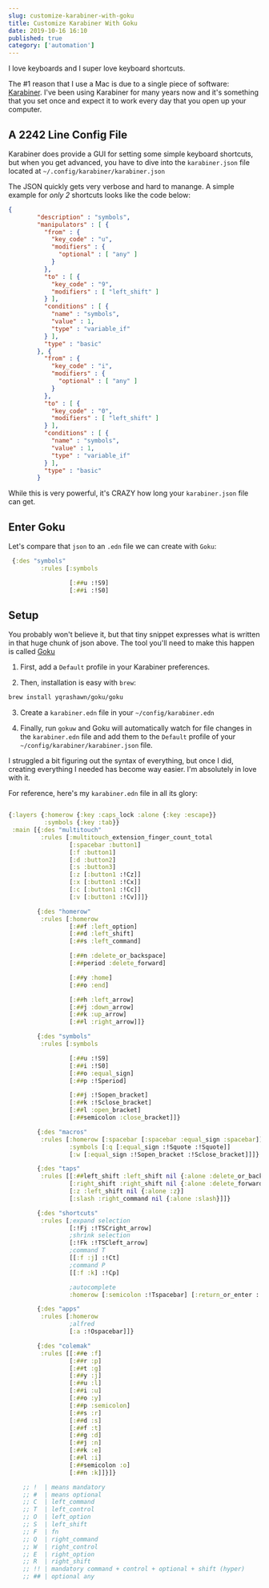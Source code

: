 ```yaml
---
slug: customize-karabiner-with-goku
title: Customize Karabiner With Goku
date: 2019-10-16 16:10
published: true
category: ['automation']
---
```


I love keyboards and I super love keyboard shortcuts.

The #1 reason that I use a Mac is due to a single piece of software: [Karabiner](https://pqrs.org/osx/karabiner/).
I've been using Karabiner for many years now and it's something that you set once and expect it to work every
day that you open up your computer.

## A 2242 Line Config File

Karabiner does provide a GUI for setting some simple keyboard shortcuts, but when you get advanced, you have
to dive into the `karabiner.json` file located at `~/.config/karabiner/karabiner.json`

The JSON quickly gets very verbose and hard to manange. A simple example for _only 2_ shortcuts looks like the code below:

```json
{
        "description" : "symbols",
        "manipulators" : [ {
          "from" : {
            "key_code" : "u",
            "modifiers" : {
              "optional" : [ "any" ]
            }
          },
          "to" : [ {
            "key_code" : "9",
            "modifiers" : [ "left_shift" ]
          } ],
          "conditions" : [ {
            "name" : "symbols",
            "value" : 1,
            "type" : "variable_if"
          } ],
          "type" : "basic"
        }, {
          "from" : {
            "key_code" : "i",
            "modifiers" : {
              "optional" : [ "any" ]
            }
          },
          "to" : [ {
            "key_code" : "0",
            "modifiers" : [ "left_shift" ]
          } ],
          "conditions" : [ {
            "name" : "symbols",
            "value" : 1,
            "type" : "variable_if"
          } ],
          "type" : "basic"
        }
```

While this is very powerful, it's CRAZY how long your `karabiner.json` file can get.

## Enter Goku

Let's compare that `json` to an `.edn` file we can create with `Goku`:

```clojure
 {:des "symbols"
         :rules [:symbols

                 [:##u :!S9]
                 [:##i :!S0]
```

## Setup

You probably won't believe it, but that tiny snippet expresses what is written in that huge chunk of json above.
The tool you'll need to make this happen is called [Goku](https://github.com/yqrashawn/GokuRakuJoudo)

1. First, add a `Default` profile in your Karabiner preferences.

2. Then, installation is easy with `brew`:

```bash
brew install yqrashawn/goku/goku
```

3. Create a `karabiner.edn` file in your `~/config/karabiner.edn`

4. Finally, run `gokuw` and Goku will automatically watch for file changes in the `karabiner.edn` file and
   add them to the `Default` profile of your `~/config/karabiner/karabiner.json` file.

I struggled a bit figuring out the syntax of everything, but once I did, creating everything I needed has
become way easier. I'm absolutely in love with it.

For reference, here's my `karabiner.edn` file in all its glory:

```clojure

{:layers {:homerow {:key :caps_lock :alone {:key :escape}}
          :symbols {:key :tab}}
 :main [{:des "multitouch"
         :rules [:multitouch_extension_finger_count_total
                 [:spacebar :button1]
                 [:f :button1]
                 [:d :button2]
                 [:s :button3]
                 [:z [:button1 :!Cz]]
                 [:x [:button1 :!Cx]]
                 [:c [:button1 :!Cc]]
                 [:v [:button1 :!Cv]]]}

        {:des "homerow"
         :rules [:homerow
                 [:##f :left_option]
                 [:##d :left_shift]
                 [:##s :left_command]

                 [:##n :delete_or_backspace]
                 [:##period :delete_forward]

                 [:##y :home]
                 [:##o :end]

                 [:##h :left_arrow]
                 [:##j :down_arrow]
                 [:##k :up_arrow]
                 [:##l :right_arrow]]}

        {:des "symbols"
         :rules [:symbols

                 [:##u :!S9]
                 [:##i :!S0]
                 [:##o :equal_sign]
                 [:##p :!Speriod]

                 [:##j :!Sopen_bracket]
                 [:##k :!Sclose_bracket]
                 [:##l :open_bracket]
                 [:##semicolon :close_bracket]]}

        {:des "macros"
         :rules [:homerow [:spacebar [:spacebar :equal_sign :spacebar]]
                 :symbols [:q [:equal_sign :!Squote :!Squote]]
                 [:w [:equal_sign :!Sopen_bracket :!Sclose_bracket]]]}

        {:des "taps"
         :rules [[:##left_shift :left_shift nil {:alone :delete_or_backspace}]
                 [:right_shift :right_shift nil {:alone :delete_forward}]
                 [:z :left_shift nil {:alone :z}]
                 [:slash :right_command nil {:alone :slash}]]}

        {:des "shortcuts"
         :rules [;expand selection
                 [:!Fj :!TSCright_arrow]
                 ;shrink selection
                 [:!Fk :!TSCleft_arrow]
                 ;command T
                 [[:f :j] :!Ct]
                 ;command P
                 [[:f :k] :!Cp]

                 ;autocomplete
                 :homerow [:semicolon :!Tspacebar] [:return_or_enter :!Creturn_or_enter]]}

        {:des "apps"
         :rules [:homerow
                 ;alfred
                 [:a :!Ospacebar]]}

        {:des "colemak"
         :rules [[:##e :f]
                 [:##r :p]
                 [:##t :g]
                 [:##y :j]
                 [:##u :l]
                 [:##i :u]
                 [:##o :y]
                 [:##p :semicolon]
                 [:##s :r]
                 [:##d :s]
                 [:##f :t]
                 [:##g :d]
                 [:##j :n]
                 [:##k :e]
                 [:##l :i]
                 [:##semicolon :o]
                 [:##n :k]]}]}

    ;; !  | means mandatory
    ;; #  | means optional
    ;; C  | left_command
    ;; T  | left_control
    ;; O  | left_option
    ;; S  | left_shift
    ;; F  | fn
    ;; Q  | right_command
    ;; W  | right_control
    ;; E  | right_option
    ;; R  | right_shift
    ;; !! | mandatory command + control + optional + shift (hyper)
    ;; ## | optional any
```
